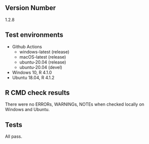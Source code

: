 ## Version Number

1.2.8

## Test environments

- Github Actions
    - windows-latest (release)
    - macOS-latest (release)
    - ubuntu-20.04 (release)
    - ubuntu-20.04 (devel)
- Windows 10, R 4.1.0
- Ubuntu 18.04, R 4.1.2

## R CMD check results

There were no ERRORs, WARNINGs, NOTEs when checked locally on Windows and Ubuntu.

## Tests

All pass.
